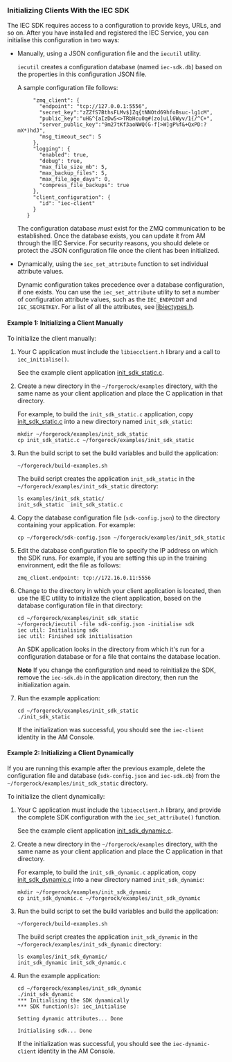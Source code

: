 <!--
 ! Copyright 2019 ForgeRock AS
 !
 ! Licensed under the Apache License, Version 2.0 (the "License");
 ! you may not use this file except in compliance with the License.
 ! You may obtain a copy of the License at
 !
 ! http://www.apache.org/licenses/LICENSE-2.0
 !
 ! Unless required by applicable law or agreed to in writing, software
 ! distributed under the License is distributed on an "AS IS" BASIS,
 ! WITHOUT WARRANTIES OR CONDITIONS OF ANY KIND, either express or implied.
 ! See the License for the specific language governing permissions and
 ! limitations under the License.
-->

### Initializing Clients With the IEC SDK

The IEC SDK requires access to a configuration to provide keys, URLs, and so on. After you 
have installed and registered the IEC Service, you can initialise this configuration in two 
ways:

* Manually, using a JSON configuration file and the `iecutil` utility.
 
  `iecutil` creates a configuration database (named `iec-sdk.db`) based on the properties 
  in this configuration JSON file.

  A sample configuration file follows:
  ```{
       "zmq_client": {
         "endpoint": "tcp://127.0.0.1:5556",
         "secret_key":"zZZfS7BthsFLMv$]Zq{tNNOtd69hfoBsuc-lg1cM",
         "public_key":"uH&^{aIzDw5<>TRbHcu0q#(zo]uLl6Wyv/1{/^C+",
         "server_public_key":"9m27tKf3aoNWQ(G-f[>W]gP%f&+QxPD:?mX*)hdJ",
         "msg_timeout_sec": 5
       },
       "logging": {
         "enabled": true,
         "debug": true,
         "max_file_size_mb": 5,
         "max_backup_files": 5,
         "max_file_age_days": 0,
         "compress_file_backups": true
       },
       "client_configuration": {
         "id": "iec-client"
       }
     }
  ```
  The configuration database *must* exist for the ZMQ communication to be established. Once 
  the database exists, you can update it from AM through the IEC Service. For security 
  reasons, you should delete or protect the JSON configuration file once the client has been 
  initialized. 
  
* Dynamically, using the `iec_set_attribute` function to set individual attribute values.

  Dynamic configuration takes precedence over a database configuration, if one exists. You 
  can use the `iec_set_attribute` utility to set a number of configuration attribute values, such 
  as the `IEC_ENDPOINT` and `IEC_SECRETKEY`. For a list of all the attributes, see 
  [libiectypes.h](https://stash.forgerock.org/projects/IOT/repos/identity-edge-controller-core/browse/cmd/iecsdk/libiectypes.h).
  
#### Example 1: Initializing a Client Manually

To initialize the client manually:

1. Your C application must include the `libiecclient.h` library and a call to `iec_initialise()`.

   See the example client application [init_sdk_static.c](../training/sdk/examples/init_sdk_static/init_sdk_static.c).
   
2. Create a new directory in the `~/forgerock/examples` directory, with the same name as your client 
application and place the C application in that directory.

   For example, to build the `init_sdk_static.c` application, copy 
   [init_sdk_static.c](../training/sdk/examples/init_sdk_static/init_sdk_static.c) into a new directory 
   named `init_sdk_static`:
   
   ```
   mkdir ~/forgerock/examples/init_sdk_static
   cp init_sdk_static.c ~/forgerock/examples/init_sdk_static
   ```
   
3. Run the build script to set the build variables and build the application:

   ```~/forgerock/build-examples.sh```
   
   The build script creates the application `init_sdk_static` in the `~/forgerock/examples/init_sdk_static` 
   directory:
   
   ```
   ls examples/init_sdk_static/
   init_sdk_static  init_sdk_static.c
   ```
   
4. Copy the database configuration file (`sdk-config.json`) to the directory containing your 
application. For example:

   ```
   cp ~/forgerock/sdk-config.json ~/forgerock/examples/init_sdk_static
   ```
   
5. Edit the database configuration file to specify the IP address on which the SDK runs. For example, 
if you are setting this up in the training environment, edit the file as follows:

   `zmq_client.endpoint: tcp://172.16.0.11:5556`
   
6. Change to the directory in which your client application is located, then use the IEC utility to 
initialize the client application, based on the database configuration file in that directory:

   ```
   cd ~/forgerock/examples/init_sdk_static
   ~/forgerock/iecutil -file sdk-config.json -initialise sdk
   iec util: Initialising sdk
   iec util: Finished sdk initialisation
   ```
   
   An SDK application looks in the directory from which it's run for a configuration database or for a 
   file that contains the database location.
   
   **Note** If you change the configuration and need to reinitialize the SDK, remove the 
  `iec-sdk.db` in the application directory, then run the initialization again.
  
7. Run the example application:

   ```
   cd ~/forgerock/examples/init_sdk_static
   ./init_sdk_static
   ```
   
   If the initialization was successful, you should see the `iec-client` identity in the AM Console.

#### Example 2: Initializing a Client Dynamically

If you are running this example after the previous example, delete the configuration file and database 
(`sdk-config.json` and `iec-sdk.db`) from the `~/forgerock/examples/init_sdk_static` directory.

To initialize the client dynamically:

1. Your C application must include the `libiecclient.h` library, and provide the complete SDK 
configuration with the `iec_set_attribute()` function.

   See the example client application [init_sdk_dynamic.c](../training/sdk/examples/init_sdk_dynamic/init_sdk_dynamic.c).
   
2. Create a new directory in the `~/forgerock/examples` directory, with the same name as your client 
  application and place the C application in that directory.
  
   For example, to build the `init_sdk_dynamic.c` application, copy 
   [init_sdk_dynamic.c](../training/sdk/examples/init_sdk_static/init_sdk_dynamic.c) into a new 
   directory named `init_sdk_dynamic`:
   
   ```
   mkdir ~/forgerock/examples/init_sdk_dynamic
   cp init_sdk_dynamic.c ~/forgerock/examples/init_sdk_dynamic
   ```
  
3. Run the build script to set the build variables and build the application:

   `~/forgerock/build-examples.sh`
   
   The build script creates the application `init_sdk_dynamic` in the 
   `~/forgerock/examples/init_sdk_dynamic` directory:
   
   ```
   ls examples/init_sdk_dynamic/
   init_sdk_dynamic init_sdk_dynamic.c
   ```

4. Run the example application:

   ```
   cd ~/forgerock/examples/init_sdk_dynamic
   ./init_sdk_dynamic
   *** Initialising the SDK dynamically
   *** SDK function(s): iec_initialise
   
   Setting dynamic attributes... Done
   
   Initialising sdk... Done
   ```
   
   If the initialization was successful, you should see the `iec-dynamic-client` identity in the AM 
   Console.